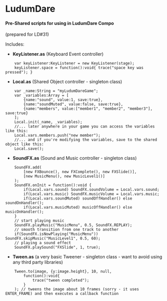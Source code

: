 LudumDare
=========

#### Pre-Shared scripts for using in LudumDare Compo

(prepared for LD#31)

Includes:

- **KeyListener.as** (Keyboard Event controller)
```
	var keyListener:KeyListener = new KeyListener(stage);
	keyListener.space = function():void{ trace("space key was pressed"); }
```

- **Local.as** (Shared Object controller - singleton class)
```
	var _name:String = "myLudumDareGame";
	var _variables:Array = [
		{name:"sound", value:1, save:true},
		{name:"soundMuted", value:false, save:true},
		{name:"members", value:["member1", "member2", "member3"], save:true}
	];
	Local.init(_name, _variables);
	//... later anywhere in your game you can access the variables like this:
	Local.vars.members.push("new member");
	//... and if you're modifying the variables, save to the shared object like this:
	Local.save();
```

- **SoundFX.as** (Sound and Music controller - singleton class)
```
	SoundFX.add(
		[new FXBounce(), new FXComplete(), new FXSlide()],
		[new MusicMenu(), new MusicLevel1()]
	);
	SoundFX.onInit = function():void {
		if(Local.vars.sound) SoundFX.soundVolume = Local.vars.sound;
		if(Local.vars.music) SoundFX.musicVolume = Local.vars.music;
		if(Local.vars.soundMuted) soundOffHandler() else soundOnHandler();
		if(Local.vars.musicMuted) musicOffHandler() else musicOnHandler();
	}
	// start playing music
	SoundFX.playMusic("MusicMenu", 0.5, SoundFX.REPLAY);
	// smooth transition from one track to another
	if(SoundFX.isNowPlaying("MusicMenu")) SoundFX.skipMusic("MusicLevel1", 0.5, 60);
	// playing a sound effect
	SoundFX.playSound("FXSlide", 1, true);
```

- **Tween.as** (a very basic Tweener - singleton class - want to avoid using any third party libraries)
```
	Tween.to(image, {y:image.height}, 10, null,
		function():void{
			trace("tween completed");
		}
	); // tweens the image about 10 frames (sorry - it uses ENTER_FRAME) and then executes a callback function
```
